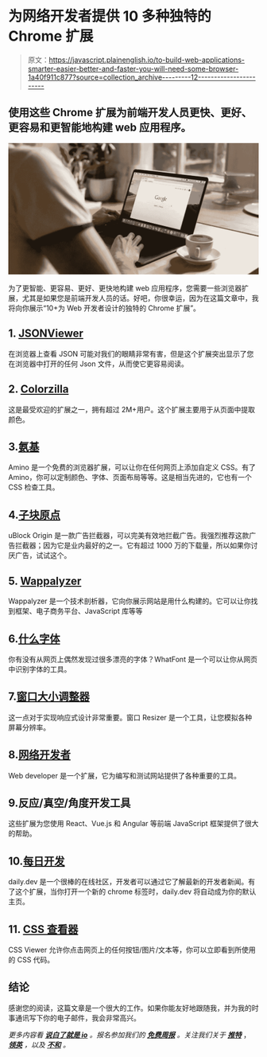 # 为网络开发者提供 10 多种独特的 Chrome 扩展

> 原文：<https://javascript.plainenglish.io/to-build-web-applications-smarter-easier-better-and-faster-you-will-need-some-browser-1a40f911c877?source=collection_archive---------12----------------------->

## 使用这些 Chrome 扩展为前端开发人员更快、更好、更容易和更智能地构建 web 应用程序。

![](img/edd1cfd7d936cf5db04235cb94729a04.png)

为了更智能、更容易、更好、更快地构建 web 应用程序，您需要一些浏览器扩展，尤其是如果您是前端开发人员的话。好吧，你很幸运，因为在这篇文章中，我将向你展示“10+为 Web 开发者设计的独特的 Chrome 扩展”。

## 1. [JSONViewer](https://chrome.google.com/webstore/detail/jsonviewer/khbdpaabobknhhlpglenglkkhdmkfnca)

在浏览器上查看 JSON 可能对我们的眼睛非常有害，但是这个扩展突出显示了您在浏览器中打开的任何 Json 文件，从而使它更容易阅读。

## 2. [Colorzilla](https://chrome.google.com/webstore/detail/colorzilla/bhlhnicpbhignbdhedgjhgdocnmhomnp)

这是最受欢迎的扩展之一，拥有超过 2M+用户。这个扩展主要用于从页面中提取颜色。

## 3.[氨基](https://chrome.google.com/webstore/detail/amino-css-editor/pbcpfbcibpcbfbmddogfhcijfpboeaaf)

Amino 是一个免费的浏览器扩展，可以让你在任何网页上添加自定义 CSS。有了 Amino，你可以定制颜色、字体、页面布局等等。这是相当先进的，它也有一个 CSS 检查工具。

## 4.[子块原点](https://chrome.google.com/webstore/detail/ublock-origin/cjpalhdlnbpafiamejdnhcphjbkeiagm)

uBlock Origin 是一款广告拦截器，可以完美有效地拦截广告。我强烈推荐这款广告拦截器；因为它是业内最好的之一。它有超过 1000 万的下载量，所以如果你讨厌广告，试试这个。

## 5. [Wappalyzer](https://chrome.google.com/webstore/detail/wappalyzer-technology-pro/gppongmhjkpfnbhagpmjfkannfbllamg)

Wappalyzer 是一个技术剖析器，它向你展示网站是用什么构建的。它可以让你找到框架、电子商务平台、JavaScript 库等等

## 6.[什么字体](https://chrome.google.com/webstore/detail/whatfont/jabopobgcpjmedljpbcaablpmlmfcogm)

你有没有从网页上偶然发现过很多漂亮的字体？WhatFont 是一个可以让你从网页中识别字体的工具。

## 7.[窗口大小调整器](https://chrome.google.com/webstore/detail/window-resizer/kkelicaakdanhinjdeammmilcgefonfh)

这一点对于实现响应式设计非常重要。窗口 Resizer 是一个工具，让您模拟各种屏幕分辨率。

## 8.[网络开发者](https://chrome.google.com/webstore/detail/web-developer/bfbameneiokkgbdmiekhjnmfkcnldhhm)

Web developer 是一个扩展，它为编写和测试网站提供了各种重要的工具。

## 9.反应/真空/角度开发工具

这些扩展为您使用 React、Vue.js 和 Angular 等前端 JavaScript 框架提供了很大的帮助。

## 10.[每日开发](https://chrome.google.com/webstore/detail/dailydev-the-homepage-dev/jlmpjdjjbgclbocgajdjefcidcncaied)

daily.dev 是一个很棒的在线社区，开发者可以通过它了解最新的开发者新闻。有了这个扩展，当你打开一个新的 chrome 标签时，daily.dev 将自动成为你的默认主页。

## 11. [CSS 查看器](https://chrome.google.com/webstore/detail/css-viewer-for-google-chr/eedfldkdghfkhdcanjnfiklpeehbfoag)

CSS Viewer 允许你点击网页上的任何按钮/图片/文本等，你可以立即看到所使用的 CSS 代码。

## 结论

感谢您的阅读，这篇文章是一个很大的工作。如果你能友好地跟随我，并为我的时事通讯写下你的电子邮件，我会非常高兴。

*更多内容看* [***说白了就是 io***](https://plainenglish.io/) *。报名参加我们的* [***免费周报***](http://newsletter.plainenglish.io/) *。关注我们关于* [***推特***](https://twitter.com/inPlainEngHQ) ， [***领英***](https://www.linkedin.com/company/inplainenglish/) *，以及* [***不和***](https://discord.gg/GtDtUAvyhW) *。*